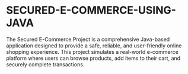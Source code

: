 # SECURED-E-COMMERCE-USING-JAVA
The Secured E-Commerce Project is a comprehensive Java-based application designed to provide a safe, reliable, and user-friendly online shopping experience. This project simulates a real-world e-commerce platform where users can browse products, add items to their cart, and securely complete transactions.
